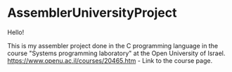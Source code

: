 # AssemblerUniversityProject
Hello!

This is my assembler project done in the C programming language in the course "Systems programming laboratory" at the Open University of Israel.
https://www.openu.ac.il/courses/20465.htm - Link to the course page.
